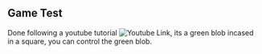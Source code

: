 ## Game Test

Done following a youtube tutorial ![Youtube Link](https://www.youtube.com/watch?v=UUFPEgRKwf4), its a green blob incased in a square, you can control the green blob.

